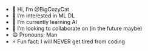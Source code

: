 - 👋 Hi, I’m @BigCozyCat
- 👀 I’m interested in ML DL
- 🌱 I’m currently learning AI 
- 💞️ I’m looking to collaborate on (in the future maybe)
- 😄 Pronouns: Man
- ⚡ Fun fact: I will NEVER get tired from coding

